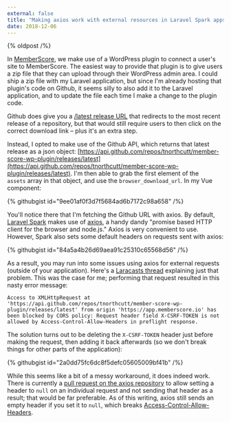 ```yaml
---
external: false
title: "Making axios work with external resources in Laravel Spark apps"
date: 2018-12-06
---
```


{% oldpost /%}

In [MemberScore](https://memberscore.io), we make use of a WordPress plugin to connect a user's site to MemberScore. The easiest way to provide that plugin is to give users a zip file that they can upload through their WordPress admin area. I could ship a zip file with my Laravel application, but since I'm already hosting that plugin's code on Github, it seems silly to also add it to the Laravel application, and to update the file each time I make a change to the plugin code.

Github does give you a [/latest release URL](https://github.com/tnorthcutt/member-score-wp-plugin/releases/latest) that redirects to the most recent release of a repository, but that would still require users to then click on the correct download link – plus it's an extra step.

Instead, I opted to make use of the Github API, which returns that latest release as a json object: [https://api.github.com/repos/tnorthcutt/member-score-wp-plugin/releases/latest](https://api.github.com/repos/tnorthcutt/member-score-wp-plugin/releases/latest). I'm then able to grab the first element of the `assets` array in that object, and use the `browser_download_url`. In my Vue component:

{% githubgist id="9ee01af0f3d7f5684ad6b7172c98a658" /%}

You'll notice there that I'm fetching the Github URL with axios. By default, [Laravel Spark](https://spark.laravel.com/) makes use of [axios](https://github.com/axios/axios), a handy dandy "promise based HTTP client for the browser and node.js." Axios is very convenient to use. However, Spark also sets some default headers on requests sent with axios:

{% githubgist id="84a5a4b26d69aea91c25310c65568d56" /%}

As a result, you may run into some issues using axios for external requests (outside of your application). Here's a [Laracasts thread](https://laracasts.com/discuss/channels/javascript/axios-without-csrf-and-requested-with-headers) explaining just that problem. This was the case for me; performing that request resulted in this nasty error message:

```
Access to XMLHttpRequest at 'https://api.github.com/repos/tnorthcutt/member-score-wp-plugin/releases/latest' from origin 'https://app.memberscore.io' has been blocked by CORS policy: Request header field X-CSRF-TOKEN is not allowed by Access-Control-Allow-Headers in preflight response.
```

The solution turns out to be deleting the `X-CSRF-TOKEN` header just before making the request, then adding it back afterwards (so we don't break things for other parts of the application):

{% githubgist id="2a0dd75fc6dc8f5defc05605009bf41b" /%}

While this seems like a bit of a messy workaround, it does indeed work. There is currently a [pull request on the axios repository](https://github.com/axios/axios/pull/1845) to allow setting a header to `null` on an individual request and not sending that header as a result; that would be far preferable. As of this writing, axios still sends an empty header if you set it to `null`, which breaks [Access-Control-Allow-Headers](https://developer.mozilla.org/en-US/docs/Web/HTTP/Headers/Access-Control-Allow-Headers).
